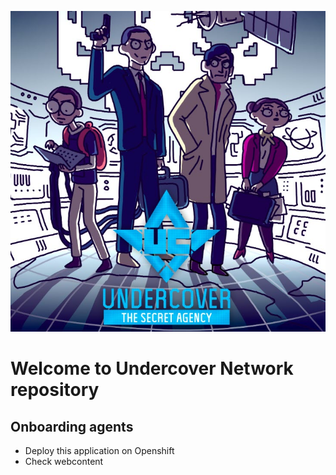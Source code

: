 ![undercover](undercover.jpg)

# Welcome to Undercover Network repository

## Onboarding agents

* Deploy this application on Openshift
* Check webcontent

